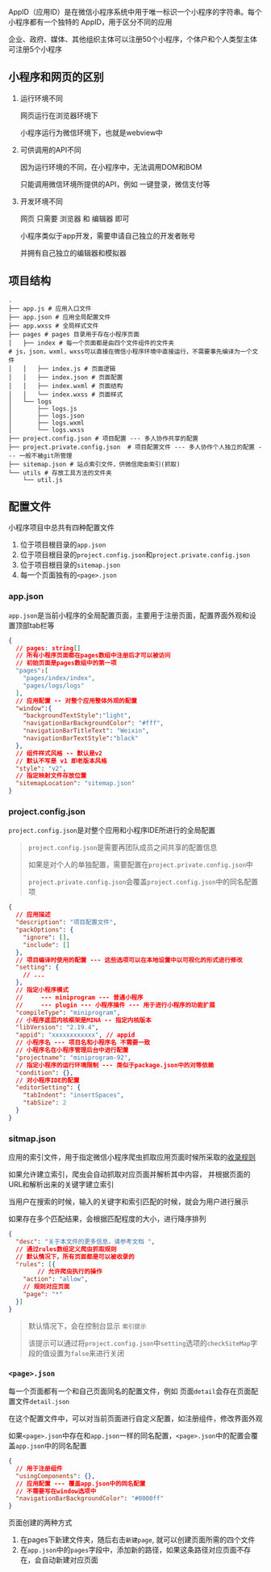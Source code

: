 AppID（应用ID）是在微信小程序系统中用于唯一标识一个小程序的字符串。每个小程序都有一个独特的 AppID，用于区分不同的应用

企业、政府、媒体、其他组织主体可以注册50个小程序，个体户和个人类型主体可注册5个小程序



## 小程序和网页的区别

1. 运行环境不同

   网页运行在浏览器环境下

   小程序运行为微信环境下，也就是webview中

2. 可供调用的API不同

   因为运行环境的不同，在小程序中，无法调用DOM和BOM

   只能调用微信环境所提供的API，例如 一键登录，微信支付等

3. 开发环境不同

   网页 只需要 浏览器 和 编辑器 即可

   小程序类似于app开发，需要申请自己独立的开发者账号

   并拥有自己独立的编辑器和模拟器



## 项目结构

```shell
.
├── app.js # 应用入口文件
├── app.json # 应用全局配置文件
├── app.wxss # 全局样式文件
├── pages # pages 目录用于存在小程序页面
│   ├── index # 每一个页面都是由四个文件组件的文件夹
# js，json，wxml，wxss可以直接在微信小程序环境中直接运行，不需要事先编译为一个文件
│   │   ├── index.js # 页面逻辑
│   │   ├── index.json # 页面配置
│   │   ├── index.wxml # 页面结构
│   │   └── index.wxss # 页面样式
│   └── logs 
│       ├── logs.js
│       ├── logs.json
│       ├── logs.wxml
│       └── logs.wxss
├── project.config.json # 项目配置 --- 多人协作共享的配置
├── project.private.config.json  # 项目配置文件 --- 多人协作个人独立的配置 --- 一般不被git所管理
├── sitemap.json # 站点索引文件，供微信爬虫索引(抓取)
└── utils # 存放工具方法的文件夹
    └── util.js
```



## 配置文件

小程序项目中总共有四种配置文件

1. 位于项目根目录的`app.json`
2. 位于项目根目录的`project.config.json`和`project.private.config.json`
3. 位于项目根目录的`sitemap.json`
4. 每一个页面独有的`<page>.json`



### app.json

`app.json`是当前小程序的全局配置页面，主要用于注册页面，配置界面外观和设置顶部tab栏等

```json
{
  // pages: string[]
  // 所有小程序页面都在pages数组中注册后才可以被访问
  // 初始页面是pages数组中的第一项
  "pages":[
    "pages/index/index",
    "pages/logs/logs"
  ],
  // 应用配置 -- 对整个应用整体外观的配置
  "window":{
    "backgroundTextStyle":"light",
    "navigationBarBackgroundColor": "#fff",
    "navigationBarTitleText": "Weixin",
    "navigationBarTextStyle":"black"
  },
  // 组件样式风格 -- 默认是v2
  // 默认不写是 v1 即老版本风格
  "style": "v2",
  // 指定映射文件存放位置
  "sitemapLocation": "sitemap.json"
}
```



### project.config.json

`project.config.json`是对整个应用和小程序IDE所进行的全局配置

> `project.config.json`是需要再团队成员之间共享的配置信息
>
> 如果是对个人的单独配置，需要配置在`project.private.config.json`中
>
> `project.private.config.json`会覆盖`project.config.json`中的同名配置项

```json
{
  // 应用描述
  "description": "项目配置文件",
  "packOptions": {
    "ignore": [],
    "include": []
  },
  // 项目编译时使用的配置 --- 这些选项可以在本地设置中以可视化的形式进行修改
  "setting": {
    // ...
  },
  // 指定小程序模式
  //     --- miniprogram --- 普通小程序
  //     --- plugin --- 小程序插件 --- 用于进行小程序的功能扩展
  "compileType": "miniprogram",
  // 小程序底层内核框架是MINA -- 指定内核版本
  "libVersion": "2.19.4",
  "appid": "xxxxxxxxxxxx", // appid
  // 小程序名 --- 项目名和小程序名 不需要一致
  // 小程序名在小程序管理后台中进行配置
  "projectname": "miniprogram-92",
  // 指定小程序的运行环境限制 --- 类似于package.json中的对等依赖
  "condition": {},
  // 对小程序IDE的配置
  "editorSetting": {
    "tabIndent": "insertSpaces",
    "tabSize": 2
  }
}
```



### sitmap.json

应用的索引文件，用于指定微信小程序爬虫抓取应用页面时候所采取的[收录规则](https://developers.weixin.qq.com/miniprogram/dev/framework/sitemap.html)

如果允许建立索引，爬虫会自动抓取对应页面并解析其中内容， 并根据页面的URL和解析出来的关键字建立索引

当用户在搜索的时候，输入的关键字和索引匹配的时候，就会为用户进行展示

如果存在多个匹配结果，会根据匹配程度的大小，进行降序排列

```json
{
  "desc": "关于本文件的更多信息，请参考文档 ",
  // 通过rules数组定义爬虫抓取规则
  // 默认情况下，所有页面都是可以被收录的
  "rules": [{
		// 允许爬虫执行的操作
  	"action": "allow",
    // 规则对应页面
  	"page": "*"
  }]
}
```

> 默认情况下，会在控制台显示 `索引提示`
>
> 该提示可以通过将`project.config.json`中`setting`选项的`checkSiteMap`字段的值设置为`false`来进行关闭



### `<page>.json`

每一个页面都有一个和自己页面同名的配置文件，例如 页面`detail`会存在页面配置文件`detail.json`

在这个配置文件中，可以对当前页面进行自定义配置，如注册组件，修改界面外观

如果`<page>.json`中存在和`app.json`一样的同名配置，`<page>.json`中的配置会覆盖`app.json`中的同名配置

```json
{
  // 用于注册组件
  "usingComponents": {},
  // 应用配置 --- 覆盖app.json中的同名配置
  // 不需要写在window选项中
  "navigationBarBackgroundColor": "#0000ff"
}
```



页面创建的两种方式

1. 在pages下新建文件夹，随后右击`新建page`, 就可以创建页面所需的四个文件
2. 在`app.json`中的`pages`字段中，添加新的路径，如果这条路径对应页面不存在，会自动新建对应页面
